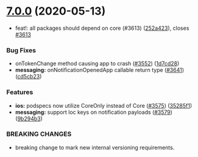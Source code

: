 # [7.0.0](https://github.com/invertase/react-native-firebase/tree/master/packages/messaging/compare/@react-native-firebase/messaging@7.0.0...@react-native-firebase/messaging@7.0.0) (2020-05-13)


* feat!: all packages should depend on core (#3613) ([252a423](https://github.com/invertase/react-native-firebase/tree/master/packages/messaging/commit/252a4239e98a0f2a55c4afcd2d82e4d5f97e65e9)), closes [#3613](https://github.com/invertase/react-native-firebase/tree/master/packages/messaging/issues/3613)


### Bug Fixes

* onTokenChange method causing app to crash ([#3552](https://github.com/invertase/react-native-firebase/tree/master/packages/messaging/issues/3552)) ([1d7cd28](https://github.com/invertase/react-native-firebase/tree/master/packages/messaging/commit/1d7cd28f85d09d35805b59896809ca93aa436285))
* **messaging:** onNotificationOpenedApp callable return type ([#3641](https://github.com/invertase/react-native-firebase/tree/master/packages/messaging/issues/3641)) ([cd5cb23](https://github.com/invertase/react-native-firebase/tree/master/packages/messaging/commit/cd5cb23d6353f617b5af350169e929c88f90aafb))


### Features

* **ios:** podspecs now utilize CoreOnly instead of Core ([#3575](https://github.com/invertase/react-native-firebase/tree/master/packages/messaging/issues/3575)) ([35285f1](https://github.com/invertase/react-native-firebase/tree/master/packages/messaging/commit/35285f1655b16d05e6630fc556f95cccfb707ee4))
* **messaging:** support loc keys on notification payloads ([#3579](https://github.com/invertase/react-native-firebase/tree/master/packages/messaging/issues/3579)) ([9b294b3](https://github.com/invertase/react-native-firebase/tree/master/packages/messaging/commit/9b294b3e161d604aa3c8900355c7b638974ea4ae))


### BREAKING CHANGES

* breaking change to mark new internal versioning requirements.



